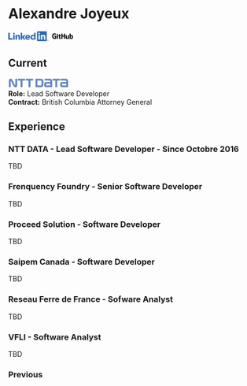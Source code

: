 # Alexandre Joyeux

[![linkedin](/docs/LI-Logo.png)](https://linkedin.com/in/joyeux-alexandre-76263833) [![github](/docs/GitHub_Logo.png)](https://github.com/alexjoybc)

## Current

[![nttdata](/docs/NTT-Data-Logo.png)](https://ca.nttdata.com/en/)  
**Role:** Lead Software Developer  
**Contract:** British Columbia Attorney General

## Experience

### NTT DATA - Lead Software Developer - Since Octobre 2016

TBD

### Frenquency Foundry - Senior Software Developer

TBD

### Proceed Solution - Software Developer

TBD

### Saipem Canada - Software Developer

TBD

### Reseau Ferre de France - Sofware Analyst

TBD

### VFLI - Software Analyst

TBD

### Previous


